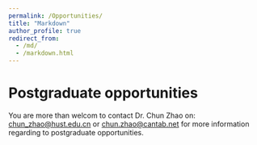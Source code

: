 ```yaml
---
permalink: /Opportunities/
title: "Markdown"
author_profile: true
redirect_from:
  - /md/
  - /markdown.html
---
```


# Postgraduate opportunities

You are more than welcom to contact Dr. Chun Zhao on: [chun_zhao@hust.edu.cn](mailto:chun_zhao@hust.edu.cn) or [chun.zhao@cantab.net](mailto:chun.zhao@cantab.net) for more information regarding to postgraduate opportunities.
